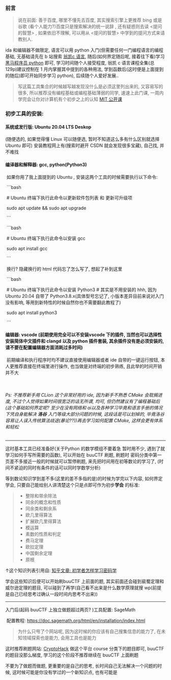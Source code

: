 ### 前言

> 说在前面: 善于百度, 哪里不懂先去百度, 其实搜索引擎上更推荐 bing 或是 谷歌 (看个人能力?)百度只是搜索解决的统一说辞 , 还有疑惑则去读  <提问的智慧> , 如果依旧不理解, 可以用从 <提问的智慧> 中学到的提问方式来请教别人.

ida 和编辑器不做限定, 语言可以用 python 入门(但需要任何一门编程语言的编程基础, 无基础请先在 b 站搜索 [翁凯c 语言]( https://www.bilibili.com/video/BV1XZ4y1S7e1/), 随后(如何界定随后呢, 接着往下看)学习[黑马程序员 python](https://www.bilibili.com/video/BV1qW4y1a7fU/) 即可, 学习时间随个人接受程度, 翁凯 c 语言课程全集(总 129p)建议控制在 1 月内掌握其中提到的各种用法, 学到函数后(这时便是上面提到的随后)即可开始同步学习 python), 后续随个人爱好发展..

> 写这篇工具集合的时候越写越发现没什么是必须这里列出来的, 又容易写的很多, 所以推荐没有编程基础或编程基础薄弱的同学, 速速上此门课, 一周内学完会让你对计算机有个初步之上的认知 [MIT 公开课](https://csdiy.wiki/编程入门/MIT-Missing-Semester/)

### 初步工具的安装: 

#### 系统或发行版: Ubuntu 20.04 LTS Deskop

 (随便选的, 如果觉得懂 Linux 可以随便选, 暂时不知道这么多有什么区别就选择 Ubuntu 即可) 安装教程网上有(搜索时避开 CSDN 就会发现很多宝藏), 自己找, 并不难找

#### 编译器和解释器: gcc, python(Python3)

​		如果你用了我上面提到的 Ubuntu , 安装这两个工具的时候需要执行以下命令: 

​		```bash

​		# Ubuntu 终端下执行此命令以更新软件包列表 和 更新可升级项

​		sudo apt update && sudo apt upgrade

​		```

​		```bash

​		# Ubuntu 终端下执行此命令以安装 gcc

​		sudo apt install gcc

​		```

​		换行? 隐藏换行的 html 代码忘了怎么写了, 想起了补到这里

​		```bash

​		# Ubuntu 终端下执行此命令以安装 Python3 # 其实是不用安装的 hhh, 因为 Ubuntu 20.04 自带了 Python3.8.x(具体型号忘记了, 小版本差异目前来说对入门没有影响, 等用到新特性的时候自然你也不需要翻此教程了)

​		sudo apt install python3

​		```

#### 编辑器: vscode (前期使用完全可以不安装vscode 下的插件, 当然也可以选择性安装简体中文插件和 clangd 以及 python 插件套装, 其余插件没有是必须安装的, 请不要在配置编辑器方面消耗过多时间)

​	前期编译和执行程序时均不建议直接使用编辑器或者 ide 自带的一键运行按钮, 本人更推荐直接在终端里进行操作, 也当做是对终端的初步熟练, 且此举的时间开销并不大

​	

###### Ps: 不推荐新手用 CLion 这个非常好用的 ide, 因为新手不熟悉 CMake 会耽搁进度, 不过个人觉得如果时间很宽泛的话无所谓, 均可, 但仍然建议有了编程基础后(这个基础如何界定呢? 至少在没有网络和 ai以及各种学习毕竟和语言手册的情况下凭自身能解决 **洛谷** 入门等级大部分问题的时候, 这段话是可以划掉的, 毕竟洛谷容易让人误入传统算法歧途(暴论??))再去学习如何配置 CMake, 这样会更有体系和轻松

***

这时基本工具已经准备好(关于Python 的数学模组不要着急 暂时用不少, 遇到了就学习如何手写所需要的函数), 可以开始在 buuCTF 刷题, 刷题时 密码分类中第一页差不多接近一般的时候就可以暂停刷题, 来先把时间用在初等数论的学习了, (时间不紧迫的同时有条件的话可以同时学数学分析)

等到数论知识学到差不多(这里的差不多指的是)的时候为学完以下内容, 如何界定学会, 只要自己能给别人讲清楚这个只是点即可作为初步**学会** 的标准:

> - 整除和带余除法
> - 同余的概念和性质
> - 同余类和剩余系
> - 欧几里得算法
> - 扩展欧几里得算法
> - 模运算
> - 素数的性质和判定
> - 费马定理
> - 欧拉定理
> - 中国剩余定理
> - 原根

↑这个知识列表引用自: [知乎文章: 初学者怎样学习密码学](https://zhuanlan.zhihu.com/p/455104888)

学会这些知识后便可以开始刷buuCTF 上前面的题, 其实前面还会碰到裴蜀定理和威尔逊定理的题目, 可以碰到了再学(自己看不出来是什么数学原理就搜 wp(前提是自己已经思考过确认一段时间内思考不出来))

***

入门后(起码 buuCTF 上独立做题超过两页? )工具配置: SageMath

​	配置教程: https://doc.sagemath.org/html/en/installation/index.html

> 为什么只甩了个网站呢, 因为这时候的你应该有自己搜集信息的能力了, 在未知领域探索也是能力, 会用工具也是能力

这时推荐刷题网站: [CryptoHack](https://cryptohack.org/courses/) 做这个平台 course 分类下的题目即可, buuCTF 的题目没那么梯度, 学习的这个阶段不推荐继续在 buuCTF 上面刷题

不要为了做题而做题, 更重要的是自己的思考, 长时间自己无法解决一个问题的时候, 这时候可能是你没有学过的一个新知识点, 也有可能是

